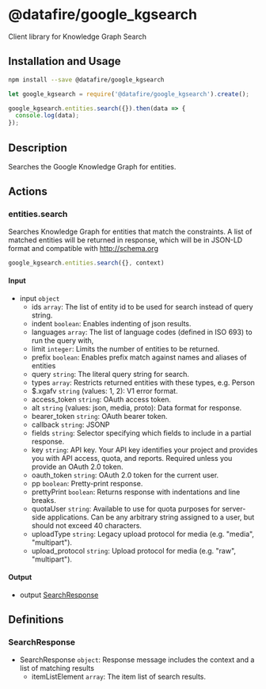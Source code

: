 # @datafire/google_kgsearch

Client library for Knowledge Graph Search

## Installation and Usage
```bash
npm install --save @datafire/google_kgsearch
```
```js
let google_kgsearch = require('@datafire/google_kgsearch').create();

google_kgsearch.entities.search({}).then(data => {
  console.log(data);
});
```

## Description

Searches the Google Knowledge Graph for entities.

## Actions

### entities.search
Searches Knowledge Graph for entities that match the constraints.
A list of matched entities will be returned in response, which will be in
JSON-LD format and compatible with http://schema.org


```js
google_kgsearch.entities.search({}, context)
```

#### Input
* input `object`
  * ids `array`: The list of entity id to be used for search instead of query string.
  * indent `boolean`: Enables indenting of json results.
  * languages `array`: The list of language codes (defined in ISO 693) to run the query with,
  * limit `integer`: Limits the number of entities to be returned.
  * prefix `boolean`: Enables prefix match against names and aliases of entities
  * query `string`: The literal query string for search.
  * types `array`: Restricts returned entities with these types, e.g. Person
  * $.xgafv `string` (values: 1, 2): V1 error format.
  * access_token `string`: OAuth access token.
  * alt `string` (values: json, media, proto): Data format for response.
  * bearer_token `string`: OAuth bearer token.
  * callback `string`: JSONP
  * fields `string`: Selector specifying which fields to include in a partial response.
  * key `string`: API key. Your API key identifies your project and provides you with API access, quota, and reports. Required unless you provide an OAuth 2.0 token.
  * oauth_token `string`: OAuth 2.0 token for the current user.
  * pp `boolean`: Pretty-print response.
  * prettyPrint `boolean`: Returns response with indentations and line breaks.
  * quotaUser `string`: Available to use for quota purposes for server-side applications. Can be any arbitrary string assigned to a user, but should not exceed 40 characters.
  * uploadType `string`: Legacy upload protocol for media (e.g. "media", "multipart").
  * upload_protocol `string`: Upload protocol for media (e.g. "raw", "multipart").

#### Output
* output [SearchResponse](#searchresponse)



## Definitions

### SearchResponse
* SearchResponse `object`: Response message includes the context and a list of matching results
  * itemListElement `array`: The item list of search results.



